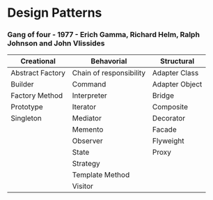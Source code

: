 # Design Patterns

### Gang of four - 1977 - Erich Gamma, Richard Helm, Ralph Johnson and John Vlissides


| Creational          | Behavorial               | Structural         |
| ------------------- | ------------------------ | ------------------ |
| Abstract Factory    | Chain of responsibility  | Adapter Class      |
| Builder             | Command                  | Adapter Object     |
| Factory Method      | Interpreter              | Bridge             |
| Prototype           | Iterator                 | Composite          |
| Singleton           | Mediator                 | Decorator          |
|                     | Memento                  | Facade             |
|                     | Observer                 | Flyweight          |
|                     | State                    | Proxy              |
|                     | Strategy                 |                    |
|                     | Template Method          |                    |
|                     | Visitor                  |                    |